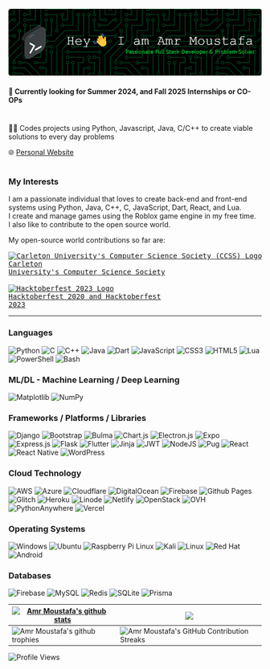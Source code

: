 ![Header](./Amr-Moustafa-header.png)

<!-- # Amr Moustafa-->
#### 🔘 Currently looking for **Summer 2024, and Fall 2025** Internships or CO-OPs


# 

👨‍💻 Codes projects using Python, Javascript, Java, C/C++ to create viable solutions to every day problems

🌐 [Personal Website](https://amr.uk.to?r=githubpage)

#

### My Interests 
I am a passionate individual that loves to create back-end and front-end systems using Python, Java, C++, C, JavaScript, Dart, React, and Lua. <br>
I create and manage games using the Roblox game engine in my free time. <br>
I also like to contribute to the open source world.

My open-source world contributions so far are: <pre><a href="https://github.com/CarletonComputerScienceSociety"><img src="https://avatars.githubusercontent.com/u/1243507?v=4" align="center" width="20" alt="Carleton University's Computer Science Society (CCSS) Logo"></a> <a href="https://github.com/CarletonComputerScienceSociety">Carleton University's Computer Science Society</a><br>
<a href="https://hacktoberfest.com"><img src="https://hacktoberfest.com/_next/static/media/logo-hacktoberfest--logomark.b91c17d2.svg" align="center" width="20" alt="Hacktoberfest 2023 Logo"></a> <a href="https://hacktoberfest.com">Hacktoberfest 2020 and Hacktoberfest 2023</a></pre>

---

<!--<picture>
    <img src="/github-metrics.svg" alt="Metrics">
</picture>
-->

### Languages
![Python](https://img.shields.io/badge/Python-07405E?style=for-the-badge&logo=python&logoColor=white)
![C](https://img.shields.io/badge/c-07405E.svg?style=for-the-badge&logo=c&logoColor=white)
![C++](https://img.shields.io/badge/c++-07405E.svg?style=for-the-badge&logo=c%2B%2B&logoColor=white)
![Java](https://img.shields.io/badge/java-07405E.svg?style=for-the-badge&logo=openjdk&logoColor=white)
![Dart](https://img.shields.io/badge/dart-07405E.svg?style=for-the-badge&logo=dart&logoColor=white)
![JavaScript](https://img.shields.io/badge/javascript-07405E.svg?style=for-the-badge&logo=javascript&logoColor=white)
![CSS3](https://img.shields.io/badge/CSS3-07405E?style=for-the-badge&logo=css3&logoColor=white)
![HTML5](https://img.shields.io/badge/HTML5-07405E?style=for-the-badge&logo=html5&logoColor=white)
![Lua](https://img.shields.io/badge/lua-07405E.svg?style=for-the-badge&logo=lua&logoColor=white)
![PowerShell](https://img.shields.io/badge/PowerShell-07405E.svg?style=for-the-badge&logo=powershell&logoColor=white)
![Bash](https://img.shields.io/badge/Bash-07405E?style=for-the-badge&logo=terminal&logoColor=white)

### ML/DL - Machine Learning / Deep Learning
![Matplotlib](https://img.shields.io/badge/Matplotlib-%2307405E.svg?style=for-the-badge&logo=Matplotlib&logoColor=black)
![NumPy](https://img.shields.io/badge/numpy-%2307405E.svg?style=for-the-badge&logo=numpy&logoColor=white)

### Frameworks / Platforms / Libraries
![Django](https://img.shields.io/badge/django-07405E.svg?style=for-the-badge&logo=django&logoColor=white)
![Bootstrap](https://img.shields.io/badge/Bootstrap-07405E?style=for-the-badge&logo=bootstrap&logoColor=white)
![Bulma](https://img.shields.io/badge/bulma-07405E?style=for-the-badge&logo=bulma&logoColor=white)
![Chart.js](https://img.shields.io/badge/chart.js-07405E.svg?style=for-the-badge&logo=chart.js&logoColor=white)
![Electron.js](https://img.shields.io/badge/Electron-07405E?style=for-the-badge&logo=Electron&logoColor=white)
![Expo](https://img.shields.io/badge/expo-07405E?style=for-the-badge&logo=expo&logoColor=#D04A37)
![Express.js](https://img.shields.io/badge/express.js-07405E.svg?style=for-the-badge&logo=express&logoColor=%2361DAFB)
![Flask](https://img.shields.io/badge/flask-07405E.svg?style=for-the-badge&logo=flask&logoColor=white)
![Flutter](https://img.shields.io/badge/Flutter-07405E.svg?style=for-the-badge&logo=Flutter&logoColor=white)
![Jinja](https://img.shields.io/badge/jinja-07405E.svg?style=for-the-badge&logo=jinja&logoColor=black)
![JWT](https://img.shields.io/badge/JWT-07405E?style=for-the-badge&logo=JSON%20web%20tokens)
![NodeJS](https://img.shields.io/badge/node.js-07405E?style=for-the-badge&logo=node.js&logoColor=white)
![Pug](https://img.shields.io/badge/Pug-07405E?style=for-the-badge&logo=pug&logoColor=A86454)
![React](https://img.shields.io/badge/React-07405E?style=for-the-badge&logo=react&logoColor=61DAFB)
![React Native](https://img.shields.io/badge/react_native-07405E.svg?style=for-the-badge&logo=react&logoColor=%2361DAFB)
![WordPress](https://img.shields.io/badge/WordPress-07405E.svg?style=for-the-badge&logo=WordPress&logoColor=white)

### Cloud Technology
![AWS](https://img.shields.io/badge/AWS-07405E.svg?style=for-the-badge&logo=amazon-aws&logoColor=white)
![Azure](https://img.shields.io/badge/azure-07405E.svg?style=for-the-badge&logo=microsoftazure&logoColor=white)
![Cloudflare](https://img.shields.io/badge/Cloudflare-07405E?style=for-the-badge&logo=Cloudflare&logoColor=white)
![DigitalOcean](https://img.shields.io/badge/DigitalOcean-07405E.svg?style=for-the-badge&logo=digitalOcean&logoColor=white)
![Firebase](https://img.shields.io/badge/firebase-07405E.svg?style=for-the-badge&logo=firebase)
![Github Pages](https://img.shields.io/badge/github%20pages-07405E?style=for-the-badge&logo=github&logoColor=white)
![Glitch](https://img.shields.io/badge/glitch-07405E.svg?style=for-the-badge&logo=glitch&logoColor=white)
![Heroku](https://img.shields.io/badge/heroku-07405E.svg?style=for-the-badge&logo=heroku&logoColor=white)
![Linode](https://img.shields.io/badge/linode-07405E?style=for-the-badge&logo=linode&logoColor=white)
![Netlify](https://img.shields.io/badge/netlify-07405E.svg?style=for-the-badge&logo=netlify&logoColor=white)
![OpenStack](https://img.shields.io/badge/Openstack-07405E.svg?style=for-the-badge&logo=openstack&logoColor=white)
![OVH](https://img.shields.io/badge/ovh-07405E.svg?style=for-the-badge&logo=ovh&logoColor=#123F6D)
![PythonAnywhere](https://img.shields.io/badge/pythonanywhere-07405E.svg?style=for-the-badge&logo=pythonanywhere&logoColor=black)
![Vercel](https://img.shields.io/badge/vercel-07405E.svg?style=for-the-badge&logo=vercel&logoColor=white)


### Operating Systems
![Windows](https://img.shields.io/badge/Windows-07405E?style=for-the-badge&logo=windows&logoColor=white)
![Ubuntu](https://img.shields.io/badge/Ubuntu-07405E?style=for-the-badge&logo=ubuntu&logoColor=white)
![Raspberry Pi Linux](https://img.shields.io/badge/Raspberry%20Pi%20Linux-07405E?logo=raspberrypi&logoColor=fff&style=for-the-badge)
![Kali](https://img.shields.io/badge/Kali-07405E?style=for-the-badge&logo=kalilinux&logoColor=white)
![Linux](https://img.shields.io/badge/Linux-07405E?style=for-the-badge&logo=linux&logoColor=white)
![Red Hat](https://img.shields.io/badge/Red%20Hat-07405E?style=for-the-badge&logo=redhat&logoColor=white)
![Android](https://img.shields.io/badge/Android-07405E?style=for-the-badge&logo=android&logoColor=white)


<!--
## IDEs / Text Editors
![Android Studio](https://img.shields.io/badge/Android%20Studio-38693e.svg?style=for-the-badge&logo=android-studio&logoColor=white)
![IntelliJ IDEA](https://img.shields.io/badge/IntelliJIDEA-38693e.svg?style=for-the-badge&logo=intellij-idea&logoColor=white)
![Notepad++](https://img.shields.io/badge/Notepad++-38693e.svg?style=for-the-badge&logo=notepad%2b%2b&logoColor=white)
![Replit](https://img.shields.io/badge/Replit-38693e?style=for-the-badge&logo=Replit&logoColor=white)
![Visual Studio Code](https://img.shields.io/badge/Visual%20Studio%20Code-38693e.svg?style=for-the-badge&logo=visual-studio-code&logoColor=white)
![VS Code Insiders](https://img.shields.io/badge/VS%20Code%20Insiders-38693e.svg?style=for-the-badge&logo=visual-studio-code&logoColor=white)
![PyCharm](https://img.shields.io/badge/pycharm-38693e?style=for-the-badge&logo=pycharm&logoColor=black&color=black&labelColor=green)
-->


### Databases
![Firebase](https://img.shields.io/badge/Firebase-07405e?style=for-the-badge&logo=Firebase&logoColor=white)
![MySQL](https://img.shields.io/badge/mysql-07405e.svg?style=for-the-badge&logo=mysql&logoColor=white)
![Redis](https://img.shields.io/badge/redis-07405e.svg?style=for-the-badge&logo=redis&logoColor=white)
![SQLite](https://img.shields.io/badge/sqlite-07405e.svg?style=for-the-badge&logo=sqlite&logoColor=white)
![Prisma](https://img.shields.io/badge/Prisma-07405e?style=for-the-badge&logo=Prisma&logoColor=white)

<!--
## Other
![Jira](https://img.shields.io/badge/jira-0A0FFF.svg?style=for-the-badge&logo=jira&logoColor=white)
![Postman](https://img.shields.io/badge/Postman-0A0FFF?style=for-the-badge&logo=postman&logoColor=white)
![Power Bi](https://img.shields.io/badge/power_bi-0A0FFF?style=for-the-badge&logo=powerbi&logoColor=white)
![Trello](https://img.shields.io/badge/Trello-0A0FFF.svg?style=for-the-badge&logo=Trello&logoColor=white)
![Gunicorn](https://img.shields.io/badge/gunicorn-0A0FFF.svg?style=for-the-badge&logo=gunicorn&logoColor=white)
![Nginx](https://img.shields.io/badge/nginx-0A0FFF.svg?style=for-the-badge&logo=nginx&logoColor=white)
![Slack](https://img.shields.io/badge/Slack-0A0FFF?style=for-the-badge&logo=slack&logoColor=white)
![Selenium](https://img.shields.io/badge/-selenium-0A0FFF?style=for-the-badge&logo=selenium&logoColor=white)
![Bitbucket](https://img.shields.io/badge/bitbucket-0A0FFF.svg?style=for-the-badge&logo=bitbucket&logoColor=white)
![Git](https://img.shields.io/badge/git-0A0FFF.svg?style=for-the-badge&logo=git&logoColor=white)
![GitLab](https://img.shields.io/badge/gitlab-0A0FFF.svg?style=for-the-badge&logo=gitlab&logoColor=white)
-->

| <a href="https://github.com/anuraghazra/github-readme-stats"><img align="center" src="https://github-readme-stats-gray-eight-32.vercel.app/api?username=Deniernal354&show_icons=true&include_all_commits=true&count_private=true&theme=merko&hide_border=true" alt="Amr Moustafa's github stats"/></a> | <a href="https://github.com/anuraghazra/github-readme-stats"><img align="center" src="https://github-readme-stats.vercel.app/api/top-langs/?username=Deniernal354&layout=compact&theme=merko&hide_border=true" /></a> |
| ------------- | ------------- |
| <img align="center" src="https://github-profile-trophy.vercel.app/?username=Deniernal354&column=5&margin-w=7&margin-h=7&theme=juicyfresh&no-frame=true" alt="Amr Moustafa's github trophies"/> | <img align="center" src="https://github-readme-streak-stats.herokuapp.com/?user=Deniernal354&theme=merko" alt="Amr Moustafa's GitHub Contribution Streaks"/> |

![Profile Views](https://komarev.com/ghpvc/?username=Deniernal354&color=4f6a31&style=flat)

<!--
**Deniernal354/Deniernal354** is a ✨ _special_ ✨ repository because its `README.md` (this file) appears on your GitHub profile.

Here are some ideas to get you started:

- 🔭 I’m currently working on ...
- 🌱 I’m currently learning ...
- 👯 I’m looking to collaborate on ...
- 🤔 I’m looking for help with ...
- 💬 Ask me about ...
- 📫 How to reach me: ...
- 😄 Pronouns: ...
- ⚡ Fun fact: ...
-->
